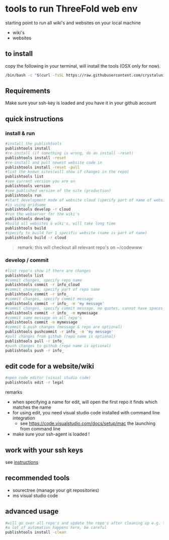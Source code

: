 # tools to run ThreeFold web env

starting point to run all wiki's and websites on your local machine

- wiki's
- websites

## to install

copy the following in your terminal, will install the tools (OSX only for now).

```bash
/bin/bash -c "$(curl -fsSL https://raw.githubusercontent.com/crystaluniverse/publishtools/master/scripts/install.sh)"
```

## Requirements

Make sure your ssh-key is loaded and you have it in your github account

## quick instructions

### install & run

```bash
#install the publishtools
publishtools install
#re-install (if something is wrong, do an install -reset)
publishtools install -reset
#re-install and pull newest website code in
publishtools install -reset -pull
#list the known sites(will show if changes in the repo)
publishtools list
#see current version you are on
publishtools version
#see published version of the site (production)
publishtools run
#start development mode of website cloud (specify part of name of website is good enough)
#is using gridsome
publishtools develop -r cloud
#run the webserver for the wiki's
publishtools develop
#build all websites & wiki's, will take long time
publishtools build
#specify to build for 1 specific website (name is part of name)
publishtools build -r cloud
```

> remark: this will checkout all relevant repo's on ~/codewww <BR>

### develop / commit

```bash
#list repo's show if there are changes
publishtools list
#commit changes, specify repo name
publishtools commit -r info_cloud
#commit changes, specify part of repo name
publishtools commit -r info_
#commit changes, specify commit message
publishtools commit -r info_ -m 'my message'
#commit changes, specify commit message, no quotes, cannot have spaces then
publishtools commit -r info_ -m mymessage
#commit same message on all repo's
publishtools commit -m mymessage
#commit & push changes (message & repo are optional)
publishtools pushcommit -r info_ -m 'my message'
#pull changes from github (repo name is optional)
publishtools pull -r info_
#push changes to github (repo name is optional)
publishtools push -r info_
```

## edit code for a website/wiki

```bash
#open code editor (visual studio code)
publishtools edit -r legal

```

remarks

- when specifying a name for edit, will open the first repo it finds which matches the name
- for using edit, you need visual studio code installed with command line integration
  - see https://code.visualstudio.com/docs/setup/mac the launching from command line
- make sure your ssh-agent is loaded !

## work with your ssh keys

see [instructions](docs/sshkey.md)

## recommended tools

- sourectree (manage your git repositories)
- ms visual studio code

## advanced usage

```bash
#will go over all repo's and update the repo's after cleaning up e.g. the wiki's
#a lot of automation happens here, be careful
publishtools install -clean
```

